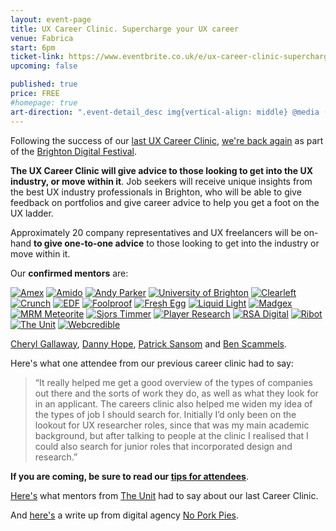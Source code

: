 ```yaml
---
layout: event-page  
title: UX Career Clinic. Supercharge your UX career
venue: Fabrica
start: 6pm
ticket-link: https://www.eventbrite.co.uk/e/ux-career-clinic-supercharge-your-ux-career-tickets-26635008026
upcoming: false 

published: true
price: FREE
#homepage: true
art-direction: ".event-detail_desc img{vertical-align: middle} @media (max-width: 64rem) {.event-detail_desc img{width: 20%;} .event-detail_desc img[src*=wide]{width: 40%}} @media (min-width: 65rem) {.event-detail_desc img{width: 10%;} .event-detail_desc img[src*=wide]{width: 20%}} blockquote {line-height: 1.75; margin: 0; font-style: italic; font-size: 1rem}"
---
```


Following the success of our [last UX Career Clinic](http://www.nppdigital.com/blog/user-experience/ux-brighton-career-clinic-2014/), [we're back again](http://brightondigitalfestival.co.uk/event/ux-career-clinic-supercharge-ux-career/) as part of the [Brighton Digital Festival](http://brightondigitalfestival.co.uk/).

<strong>The UX Career Clinic will give advice to those looking to get into the UX industry, or move within it</strong>. Job seekers will receive unique insights from the best UX industry professionals in Brighton, who will be able to give feedback on portfolios and give career advice to help you get a foot on the UX ladder.

Approximately 20 company representatives and UX freelancers will be on-hand <strong>to give one-to-one advice</strong> to those looking to get into the industry or move within it.

Our <strong>confirmed mentors</strong> are:

[![Amex](../assets/2016-careers-clinic/amex.svg)](https://www.americanexpress.com/uk/)
[![Amido](../assets/2016-careers-clinic/amido.png)](http://www.amido.com/)
[![Andy Parker](../assets/2016-careers-clinic/andy.parker.jpg)](http://byandyparker.com/)
[![University of Brighton](../assets/2016-careers-clinic/uob.wide.svg)](https://www.brighton.ac.uk)
[![Clearleft](../assets/2016-careers-clinic/clearleft.wide.svg)](http://clearleft.com)
[![Crunch](../assets/2016-careers-clinic/crunch.wide.svg)](https://www.crunch.co.uk/)
[![EDF](../assets/2016-careers-clinic/edf.jpg)](http://edfenergy.com)
[![Foolproof](../assets/2016-careers-clinic/foolproof.svg)](http://www.foolproof.co.uk/)
[![Fresh Egg](../assets/2016-careers-clinic/fresh_egg.jpg)](http://www.freshegg.co.uk/)
[![Liquid Light](../assets/2016-careers-clinic/liquid_light.wide.svg)](https://www.liquidlight.co.uk/)
[![Madgex](../assets/2016-careers-clinic/madgex.wide.svg)](http://www.madgex.com/)
[![MRM Meteorite](../assets/2016-careers-clinic/mrm.svg)](http://www.mrm-meteorite.com/)
[![Sjors Timmer](../assets/2016-careers-clinic/notura.wide.png)](http://notura.com/)
[![Player Research](../assets/2016-careers-clinic/player_research.wide.png)](http://www.playerresearch.com/)
[![RSA Digital](../assets/2016-careers-clinic/rsa_digital.wide.svg)](https://rsa.digital/)
[![Ribot](../assets/2016-careers-clinic/ribot.svg)](http://ribot.co.uk)
[![The Unit](../assets/2016-careers-clinic/the_unit.svg)](http://www.theunit.co.uk/)
[![Webcredible](../assets/2016-careers-clinic/webcredible.png)](http://www.webcredible.com/)

[Cheryl Gallaway](http://cherylgallaway.com/), [Danny Hope](http://dannyhope.co.uk/), [Patrick Sansom](https://www.linkedin.com/in/patricksansomdesigner) and [Ben Scammels](http://www.benscammelsdesign.com/).

Here's what one attendee from our previous career clinic had to say:

<blockquote>&ldquo;It really helped me get a good overview of the types of companies out there and the sorts of work they do, as well as what they look for in an applicant. The careers clinic also helped me widen my idea of the types of job I should search for. Initially I’d only been on the lookout for UX researcher roles, since that was my main academic background, but after talking to people at the clinic I realised that I could also search for junior roles that incorporated design and research.&rdquo;</blockquote>

<strong>If you are coming, be sure to read our [tips for attendees](/careers-clinic-2016-attendees-guide)</strong>.

[Here's](http://www.theunit.co.uk/our-thinking/2015/portfolio-clinic-at-ux-brighton) what mentors from [The Unit](http://www.theunit.co.uk) had to say about our last Career Clinic.

And [here's](http://www.nppdigital.com/blog/user-experience/ux-brighton-career-clinic-2014/) a write up from digital agency [No Pork Pies](http://www.noporkpies.com/).


